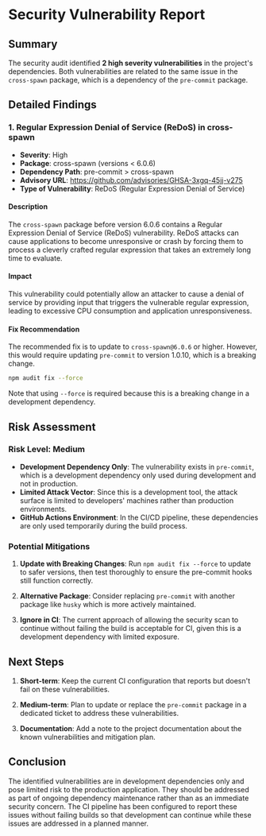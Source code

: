 # Security Vulnerability Report

## Summary

The security audit identified **2 high severity vulnerabilities** in the project's dependencies. Both vulnerabilities are related to the same issue in the `cross-spawn` package, which is a dependency of the `pre-commit` package.

## Detailed Findings

### 1. Regular Expression Denial of Service (ReDoS) in cross-spawn

- **Severity**: High
- **Package**: cross-spawn (versions < 6.0.6)
- **Dependency Path**: pre-commit > cross-spawn
- **Advisory URL**: https://github.com/advisories/GHSA-3xgq-45jj-v275
- **Type of Vulnerability**: ReDoS (Regular Expression Denial of Service)

#### Description

The `cross-spawn` package before version 6.0.6 contains a Regular Expression Denial of Service (ReDoS) vulnerability. ReDoS attacks can cause applications to become unresponsive or crash by forcing them to process a cleverly crafted regular expression that takes an extremely long time to evaluate.

#### Impact

This vulnerability could potentially allow an attacker to cause a denial of service by providing input that triggers the vulnerable regular expression, leading to excessive CPU consumption and application unresponsiveness.

#### Fix Recommendation

The recommended fix is to update to `cross-spawn@6.0.6` or higher. However, this would require updating `pre-commit` to version 1.0.10, which is a breaking change.

```bash
npm audit fix --force
```

Note that using `--force` is required because this is a breaking change in a development dependency.

## Risk Assessment

### Risk Level: Medium

- **Development Dependency Only**: The vulnerability exists in `pre-commit`, which is a development dependency only used during development and not in production.
- **Limited Attack Vector**: Since this is a development tool, the attack surface is limited to developers' machines rather than production environments.
- **GitHub Actions Environment**: In the CI/CD pipeline, these dependencies are only used temporarily during the build process.

### Potential Mitigations

1. **Update with Breaking Changes**: Run `npm audit fix --force` to update to safer versions, then test thoroughly to ensure the pre-commit hooks still function correctly.

2. **Alternative Package**: Consider replacing `pre-commit` with another package like `husky` which is more actively maintained.

3. **Ignore in CI**: The current approach of allowing the security scan to continue without failing the build is acceptable for CI, given this is a development dependency with limited exposure.

## Next Steps

1. **Short-term**: Keep the current CI configuration that reports but doesn't fail on these vulnerabilities.

2. **Medium-term**: Plan to update or replace the `pre-commit` package in a dedicated ticket to address these vulnerabilities.

3. **Documentation**: Add a note to the project documentation about the known vulnerabilities and mitigation plan.

## Conclusion

The identified vulnerabilities are in development dependencies only and pose limited risk to the production application. They should be addressed as part of ongoing dependency maintenance rather than as an immediate security concern. The CI pipeline has been configured to report these issues without failing builds so that development can continue while these issues are addressed in a planned manner.
